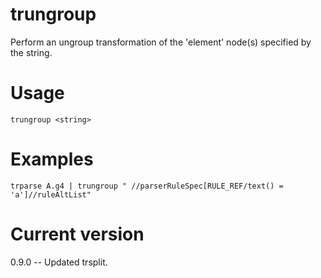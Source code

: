 # trungroup

Perform an ungroup transformation of the 'element' node(s) specified by the string.

# Usage

    trungroup <string>

# Examples

    trparse A.g4 | trungroup " //parserRuleSpec[RULE_REF/text() = 'a']//ruleAltList"

# Current version

0.9.0 -- Updated trsplit.

